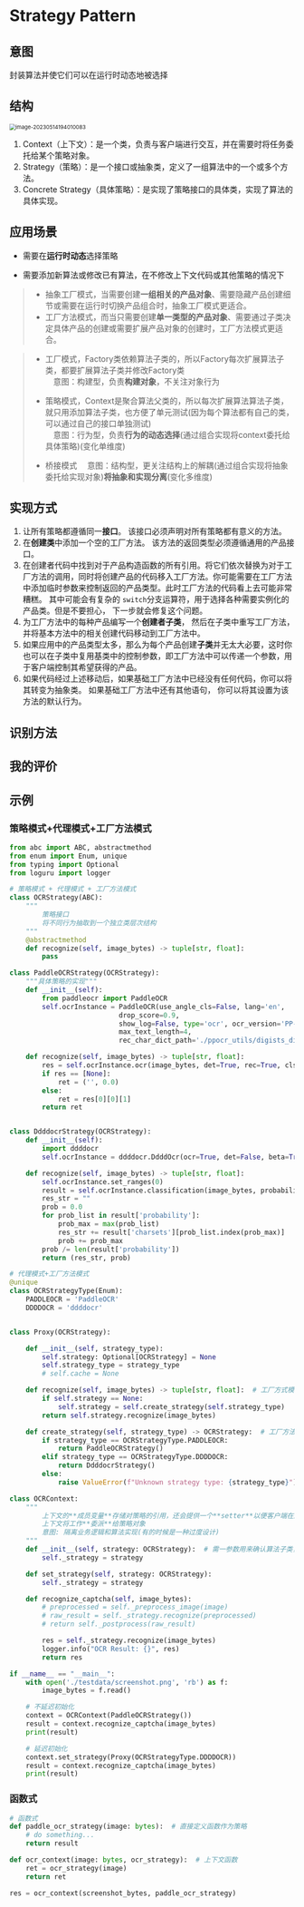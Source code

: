 # Strategy Pattern

## 意图

封装算法并使它们可以在运行时动态地被选择


## 结构

<img src="https://cdn.jsdelivr.net/gh/ChenXiangcheng1/image-hosting1/img/2023_05_14_19_40.png" alt="image-20230514194010083" style="zoom: 67%;" />

1. Context（上下文）：是一个类，负责与客户端进行交互，并在需要时将任务委托给某个策略对象。
2. Strategy（策略）：是一个接口或抽象类，定义了一组算法中的一个或多个方法。
3. Concrete Strategy（具体策略）：是实现了策略接口的具体类，实现了算法的具体实现。


## 应用场景

* 需要在**运行时动态**选择策略

* 需要添加新算法或修改已有算法，在不修改上下文代码或其他策略的情况下

> * 抽象工厂模式，当需要创建**一组相关的产品对象**、需要隐藏产品创建细节或需要在运行时切换产品组合时，抽象工厂模式更适合。
> * 工厂方法模式，而当只需要创建**单一类型的产品对象**、需要通过子类决定具体产品的创建或需要扩展产品对象的创建时，工厂方法模式更适合。

> * 工厂模式，Factory类依赖算法子类的，所以Factory每次扩展算法子类，都要扩展算法子类并修改Factory类  
> &emsp;意图：构建型，负责**构建对象**，不关注对象行为
>
> * 策略模式，Context是聚合算法父类的，所以每次扩展算法算法子类，就只用添加算法子类，也方便了单元测试(因为每个算法都有自己的类，可以通过自己的接口单独测试)  
> &emsp;意图：行为型，负责**行为的动态选择**(通过组合实现将context委托给具体策略)(变化单维度)
>
> * 桥接模式
> &emsp;意图：结构型，更关注结构上的解耦(通过组合实现将抽象委托给实现对象)**将抽象和实现分离**(变化多维度)


## 实现方式

1. 让所有策略都遵循同一**接口**。 该接口必须声明对所有策略都有意义的方法。
2. 在**创建类**中添加一个空的工厂方法。 该方法的返回类型必须遵循通用的产品接口。
3. 在创建者代码中找到对于产品构造函数的所有引用。将它们依次替换为对于工厂方法的调用，同时将创建产品的代码移入工厂方法。你可能需要在工厂方法中添加临时参数来控制返回的产品类型。此时工厂方法的代码看上去可能非常糟糕。 其中可能会有复杂的 `switch`分支运算符，用于选择各种需要实例化的产品类。但是不要担心， 下一步就会修复这个问题。
4. 为工厂方法中的每种产品编写一个**创建者子类**， 然后在子类中重写工厂方法， 并将基本方法中的相关创建代码移动到工厂方法中。
5. 如果应用中的产品类型太多，那么为每个产品创建**子类**并无太大必要，这时你也可以在子类中复用基类中的控制参数，即工厂方法中可以传递一个参数，用于客户端控制其希望获得的产品。
6. 如果代码经过上述移动后，如果基础工厂方法中已经没有任何代码，你可以将其转变为抽象类。 如果基础工厂方法中还有其他语句， 你可以将其设置为该方法的默认行为。

## 识别方法

## 我的评价

## 示例

### 策略模式+代理模式+工厂方法模式

```python
from abc import ABC, abstractmethod
from enum import Enum, unique
from typing import Optional
from loguru import logger

# 策略模式 + 代理模式 + 工厂方法模式
class OCRStrategy(ABC):
    """
        策略接口
        将不同行为抽取到一个独立类层次结构
    """
    @abstractmethod
    def recognize(self, image_bytes) -> tuple[str, float]:
        pass
```

```python
class PaddleOCRStrategy(OCRStrategy):
    """具体策略的实现"""
    def __init__(self):
        from paddleocr import PaddleOCR
        self.ocrInstance = PaddleOCR(use_angle_cls=False, lang='en',
                           drop_score=0.9,
                           show_log=False, type='ocr', ocr_version='PP-OCRv4',
                           max_text_length=4,
                           rec_char_dict_path='./ppocr_utils/digists_dict.txt', use_space_char=False)

    def recognize(self, image_bytes) -> tuple[str, float]:
        res = self.ocrInstance.ocr(image_bytes, det=True, rec=True, cls=False)
        if res == [None]:
            ret = ('', 0.0)
        else:
            ret = res[0][0][1]
        return ret


class DdddocrStrategy(OCRStrategy):
    def __init__(self):
        import ddddocr
        self.ocrInstance = ddddocr.DdddOcr(ocr=True, det=False, beta=True, use_gpu=True, show_ad=False)

    def recognize(self, image_bytes) -> tuple[str, float]:
        self.ocrInstance.set_ranges(0)
        result = self.ocrInstance.classification(image_bytes, probability=True)
        res_str = ""
        prob = 0.0
        for prob_list in result['probability']:
            prob_max = max(prob_list)
            res_str += result['charsets'][prob_list.index(prob_max)]
            prob += prob_max
        prob /= len(result['probability'])
        return (res_str, prob)
```

```python
# 代理模式+工厂方法模式
@unique
class OCRStrategyType(Enum):
    PADDLEOCR = 'PaddleOCR'
    DDDDOCR = 'ddddocr'


class Proxy(OCRStrategy):

    def __init__(self, strategy_type):
        self.strategy: Optional[OCRStrategy] = None
        self.strategy_type = strategy_type
        # self.cache = None

    def recognize(self, image_bytes) -> tuple[str, float]:  # 工厂方式模式中创建者的职责并非只有创建产品，通常会包含核心
        if self.strategy == None:
            self.strategy = self.create_strategy(self.strategy_type)
        return self.strategy.recognize(image_bytes)

    def create_strategy(self, strategy_type) -> OCRStrategy:  # 工厂方法模式两种都可以：可以用控制参数、可以将工厂方法抽象化,在子类中实现返回不同产品
        if strategy_type == OCRStrategyType.PADDLEOCR:
            return PaddleOCRStrategy()
        elif strategy_type == OCRStrategyType.DDDDOCR:
            return DdddocrStrategy()
        else:
            raise ValueError(f"Unknown strategy type: {strategy_type}")
```

```python
class OCRContext:
    """
        上下文的**成员变量**存储对策略的引用，还会提供一个**setter**以便客户端在运行时替换相关联的策略
        上下文将工作**委派**给策略对象
        意图: 隔离业务逻辑和算法实现(有的时候是一种过度设计)
    """
    def __init__(self, strategy: OCRStrategy):  # 需一参数用来确认算法子类，再向上转型给算法父类字段，对于参数可以Strategy和Factory结合
        self._strategy = strategy  

    def set_strategy(self, strategy: OCRStrategy):
        self._strategy = strategy

    def recognize_captcha(self, image_bytes):
        # preprocessed = self._preprocess_image(image)
        # raw_result = self._strategy.recognize(preprocessed)
        # return self._postprocess(raw_result)

        res = self._strategy.recognize(image_bytes)
        logger.info("OCR Result: {}", res)
        return res
```

```python
if __name__ == "__main__":
    with open('./testdata/screenshot.png', 'rb') as f:
        image_bytes = f.read()

    # 不延迟初始化
    context = OCRContext(PaddleOCRStrategy())
    result = context.recognize_captcha(image_bytes)
    print(result)

    # 延迟初始化
    context.set_strategy(Proxy(OCRStrategyType.DDDDOCR))
    result = context.recognize_captcha(image_bytes)
    print(result)
```


### 函数式

```py
# 函数式
def paddle_ocr_strategy(image: bytes):  # 直接定义函数作为策略
    # do something...
    return result

def ocr_context(image: bytes, ocr_strategy):  # 上下文函数
    ret = ocr_strategy(image)
    return ret

res = ocr_context(screenshot_bytes, paddle_ocr_strategy)
```

